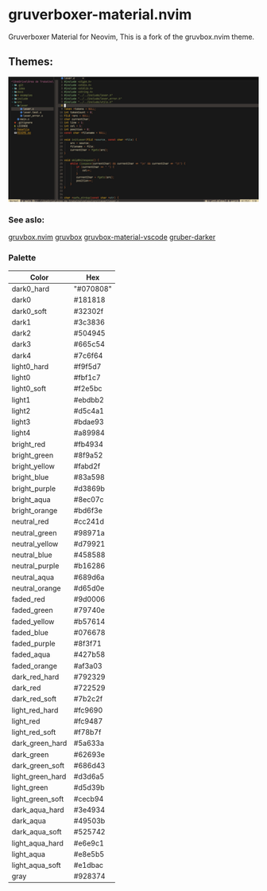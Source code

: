 # gruverboxer-material.nvim

Gruverboxer Material for Neovim, This is a fork of the gruvbox.nvim theme. 

## Themes:

![gruvbox-dark](./img/02.jpg)

### See aslo:

[gruvbox.nvim](https://github.com/ellisonleao/gruvbox.nvim)
[gruvbox](https://github.com/gruvbox-community/gruvbox)
[gruvbox-material-vscode](https://github.com/sainnhe/gruvbox-material-vscode)
[gruber-darker](https://github.com/rexim/gruber-darker-theme)

### Palette
| **Color** | Hex | 
|-----------------|------|
| dark0_hard                |   "#070808"   |                                          
| dark0                |   #181818   |                                           
| dark0_soft                |  #32302f    |        
| dark1                |  #3c3836    |
| dark2                |  #504945    |
| dark3                |  #665c54    |
| dark4                |  #7c6f64    |  
| light0_hard                |  #f9f5d7    |                                   
| light0                |  #fbf1c7    |
| light0_soft                |  #f2e5bc    |
| light1                |  #ebdbb2    |  
| light2                |  #d5c4a1    |
| light3                |  #bdae93    |
| light4                |  #a89984    |
| bright_red                |  #fb4934    |
| bright_green                |  #8f9a52    |
| bright_yellow                |  #fabd2f    |
| bright_blue                |  #83a598     |   
| bright_purple                |  #d3869b    |
| bright_aqua                |  #8ec07c    |
| bright_orange                |  #bd6f3e    |   
| neutral_red                |  #cc241d    |
| neutral_green                |  #98971a    | 
| neutral_yellow                | #d79921     | 
| neutral_blue                |  #458588    | 
| neutral_purple                | #b16286     |
| neutral_aqua                |  #689d6a    |
| neutral_orange                |  #d65d0e    |
| faded_red                |  #9d0006    |              
| faded_green                |  #79740e    |
| faded_yellow                |  #b57614    |  
| faded_blue                |  #076678    |
| faded_purple                |  #8f3f71    | 
| faded_aqua                |  #427b58    |
| faded_orange                |  #af3a03    | 
| dark_red_hard                |  #792329    |
| dark_red                |  #722529    |    
| dark_red_soft                |  #7b2c2f    |
| light_red_hard                |  #fc9690    |  
| light_red                |  #fc9487    |
| light_red_soft                |  #f78b7f   |
| dark_green_hard                |  #5a633a   |
| dark_green                |  #62693e    |
| dark_green_soft                |  #686d43    |  
| light_green_hard                |  #d3d6a5    |   
| light_green                |  #d5d39b    |  
| light_green_soft                |  #cecb94    |
| dark_aqua_hard                |  #3e4934   |
| dark_aqua                |  #49503b    |
| dark_aqua_soft                |  #525742    |
| light_aqua_hard                |  #e6e9c1    |
| light_aqua                |  #e8e5b5    | 
| light_aqua_soft                |  #e1dbac   |
| gray                |  #928374    |
   